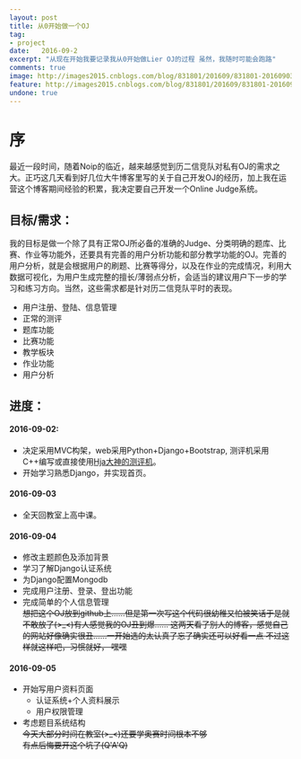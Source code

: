 ```yaml
---
layout: post
title: 从0开始做一个OJ
tag:
- project
date:   2016-09-2
excerpt: "从现在开始我要记录我从0开始做Lier OJ的过程 虽然，我随时可能会跑路"
comments: true
image: http://images2015.cnblogs.com/blog/831801/201609/831801-20160903073610543-104292058.jpg
feature: http://images2015.cnblogs.com/blog/831801/201609/831801-20160902151416793-1469017528.jpg
undone: true
---
```


# 序

最近一段时间，随着Noip的临近，越来越感觉到历二信竞队对私有OJ的需求之大。正巧这几天看到好几位大牛博客里写的关于自己开发OJ的经历，加上我在运营这个博客期间经验的积累，我决定要自己开发一个Online Judge系统。

## 目标/需求：

我的目标是做一个除了具有正常OJ所必备的准确的Judge、分类明确的题库、比赛、作业等功能外，还要具有完善的用户分析功能和部分教学功能的OJ。完善的用户分析，就是会根据用户的刷题、比赛等得分，以及在作业的完成情况，利用大数据可视化，为用户生成完整的擅长/薄弱点分析，会适当的建议用户下一步的学习和练习方向。当然，这些需求都是针对历二信竞队平时的表现。

 * 用户注册、登陆、信息管理
 * 正常的测评
 * 题库功能
 * 比赛功能
 * 教学板块
 * 作业功能
 * 用户分析

## 进度：

#### 2016-09-02:

  * 决定采用MVC构架，web采用Python+Django+Bootstrap, 测评机采用C++编写或直接使用<a href="https://github.com/laekov/acejudge" target="\_blank">Hja大神的测评机</a>。
  * 开始学习熟悉Django，并实现首页。

#### 2016-09-03

  * 全天回教室上高中课。

#### 2016-09-04

  * 修改主题颜色及添加背景
  * 学习了解Django认证系统
  * 为Django配置Mongodb
  * 完成用户注册、登录、登出功能
  * 完成简单的个人信息管理  
  ~~想把这个OJ放到github上……但是第一次写这个代码很幼稚又怕被笑话于是就不敢放了(>_<)有人感觉我的OJ丑到爆…… 这两天看了别人的博客，感觉自己的网站好像确实很丑……一开始选的太认真了忘了确实还可以好看一点 不过这样就这样吧，习惯就好， 嘿嘿~~

#### 2016-09-05  

  * 开始写用户资料页面  
    - 认证系统+个人资料展示
    - 用户权限管理
  * 考虑题目系统结构  
  ~~今天大部分时间在教室(>_<)还要学奥赛时间根本不够~~  
  ~~有点后悔要开这个坑了(Q'A'Q)~~
